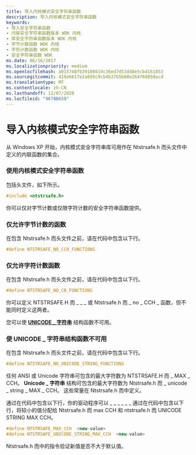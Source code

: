 ```yaml
---
title: 导入内核模式安全字符串函数
description: 导入内核模式安全字符串函数
keywords:
- 导入安全字符串函数
- 内联安全字符串函数版本 WDK 内核
- 库安全字符串函数版本 WDK 内核
- 字节计数函数 WDK 内核
- 字符计数函数 WDK 内核
- 安全字符串函数 WDK
ms.date: 06/16/2017
ms.localizationpriority: medium
ms.openlocfilehash: a015748fb39100819c36ed7d53dd8e5cb4161853
ms.sourcegitcommit: 418e6617e2a695c9cb4b37b5b60e264760858acd
ms.translationtype: MT
ms.contentlocale: zh-CN
ms.lasthandoff: 12/07/2020
ms.locfileid: "96788659"
---
```

# <a name="importing-kernel-mode-safe-string-functions"></a>导入内核模式安全字符串函数





从 Windows XP 开始，内核模式安全字符串库可用作在 Ntstrsafe.h 而头文件中定义的内联函数的集合。

### <a name="to-use-the-kernel-mode-safe-string-functions"></a><a href="" id="to-use-the-inline-versions-of-the-kernel-mode--safe-string-functions"></a>使用内核模式安全字符串函数

包括头文件，如下所示。

```cpp
#include <ntstrsafe.h>
```

你可以仅对字节计数或仅限字符计数的安全字符串函数提供。

### <a name="to-allow-only-byte-counted-functions"></a>仅允许字节计数的函数

在包含 Ntstrsafe.h 而头文件之前，请在代码中包含以下行。

```cpp
#define NTSTRSAFE_NO_CCH_FUNCTIONS
```

### <a name="to-allow-only-character-counted-functions"></a>仅允许字符计数函数

在包含 Ntstrsafe.h 而头文件之前，请在代码中包含以下行。

```cpp
#define NTSTRSAFE_NO_CB_FUNCTIONS
```

你可以定义 NTSTRSAFE.H 而 \_ \_ \_ 或 Ntstrsafe.h 而 \_ no \_ CCH \_ 函数，但不能同时定义这两者。

您可以使 [**UNICODE \_ 字符串**](/windows-hardware/drivers/ddi/wudfwdm/ns-wudfwdm-_unicode_string) 结构函数不可用。

### <a name="to-make-unicode_string-structure-functions-unavailable"></a><a href="" id="to-make-unicode-string-structure-functions-unavailable"></a>使 UNICODE \_ 字符串结构函数不可用

在包含 Ntstrsafe.h 而头文件之前，请在代码中包含以下行。

```cpp
#define NTSTRSAFE_NO_UNICODE_STRING_FUNCTIONS
```

任何 ANSI 或 Unicode 字符串可包含的最大字符数为 NTSTRSAFE.H 而 \_ MAX \_ CCH。 **Unicode \_ 字符串** 结构可包含的最大字符数为 Ntstrsafe.h 而 \_ unicode \_ string \_ MAX \_ CCH。 这些常量在 Ntstrsafe.h 而中定义。

通过在代码中包含以下行，你的驱动程序可以 \_ \_ \_ \_ \_ \_ 通过在代码中包含以下行，将较小的值分配给 Ntstrsafe.h 而 max CCH 和 ntstrsafe.h 而 UNICODE STRING MAX CCH。

```cpp
#define NTSTRSAFE_MAX_CCH  <new-value>
#define NTSTRSAFE_UNICODE_STRING_MAX_CCH  <new-value>
```

Ntstrsafe.h 而中的指令验证新值是否不大于默认值。

 

